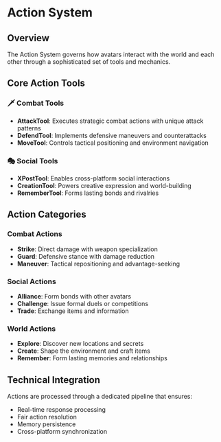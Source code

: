 
# Action System

## Overview
The Action System governs how avatars interact with the world and each other through a sophisticated set of tools and mechanics.

## Core Action Tools

### 🗡️ Combat Tools
- **AttackTool**: Executes strategic combat actions with unique attack patterns
- **DefendTool**: Implements defensive maneuvers and counterattacks
- **MoveTool**: Controls tactical positioning and environment navigation

### 🎭 Social Tools
- **XPostTool**: Enables cross-platform social interactions
- **CreationTool**: Powers creative expression and world-building
- **RememberTool**: Forms lasting bonds and rivalries

## Action Categories

### Combat Actions
- **Strike**: Direct damage with weapon specialization
- **Guard**: Defensive stance with damage reduction
- **Maneuver**: Tactical repositioning and advantage-seeking

### Social Actions
- **Alliance**: Form bonds with other avatars
- **Challenge**: Issue formal duels or competitions
- **Trade**: Exchange items and information

### World Actions
- **Explore**: Discover new locations and secrets
- **Create**: Shape the environment and craft items
- **Remember**: Form lasting memories and relationships

## Technical Integration
Actions are processed through a dedicated pipeline that ensures:
- Real-time response processing
- Fair action resolution
- Memory persistence
- Cross-platform synchronization
